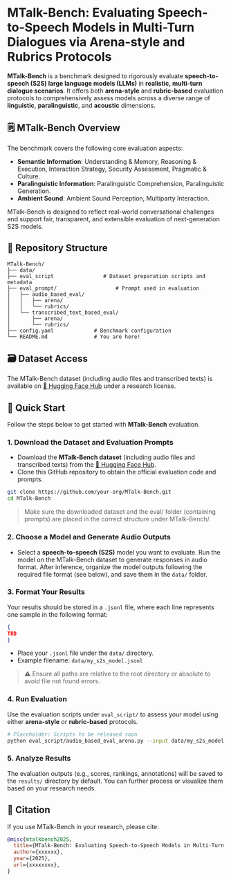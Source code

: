# MTalk-Bench: Evaluating Speech-to-Speech Models in Multi-Turn Dialogues via Arena-style and Rubrics Protocols

**MTalk-Bench** is a benchmark designed to rigorously evaluate **speech-to-speech (S2S) large language models (LLMs)** in **realistic, multi-turn dialogue scenarios**. It offers both **arena-style** and **rubric-based** evaluation protocols to comprehensively assess models across a diverse range of **linguistic**, **paralinguistic**, and **acoustic** dimensions.

## 🗒 MTalk-Bench Overview

The benchmark covers the following core evaluation aspects:
- **Semantic Information**: Understanding & Memory, Reasoning & Execution, Interaction Strategy, Security Assessment, Pragmatic & Culture.
- **Paralinguistic Information**: Paralinguistic Comprehension, Paralinguistic Generation.
- **Ambient Sound**: Ambient Sound Perception, Multiparty Interaction.

MTalk-Bench is designed to reflect real-world conversational challenges and support fair, transparent, and extensible evaluation of next-generation S2S models.


## 📁 Repository Structure
```text
MTalk-Bench/
├── data/
├── eval_script                # Dataset preparation scripts and metadata
├── eval_prompt/                   # Prompt used in evaluation
│   ├── audio_based_eval/      
│   │   ├── arena/                 
│   │   └── rubrics/
│   └── transcribed_text_based_eval/
│       ├── arena/
│       └── rubrics/
├── config.yaml             # Benchmark configuration
└── README.md               # You are here!

```

## 🗃️ Dataset Access

The MTalk-Bench dataset (including audio files and transcribed texts) is available on [🤗 Hugging Face Hub](https://huggingface.co/datasets/FreedomIntelligence/MTalk-Bench) under a research license.


## 🚀 Quick Start

Follow the steps below to get started with **MTalk-Bench** evaluation.


### 1. Download the Dataset and Evaluation Prompts
- Download the **MTalk-Bench dataset** (including audio files and transcribed texts) from the [🤗 Hugging Face Hub](https://huggingface.co/datasets/FreedomIntelligence/MTalk-Bench).
- Clone this GitHub repository to obtain the official evaluation code and prompts.

```bash
git clone https://github.com/your-org/MTalk-Bench.git
cd MTalk-Bench
```
> Make sure the downloaded dataset and the eval/ folder (containing prompts) are placed in the correct structure under MTalk-Bench/.



### 2. Choose a Model and Generate Audio Outputs   
- Select a **speech-to-speech (S2S)** model you want to evaluate. Run the model on the MTalk-Bench dataset to generate responses in audio format.
After inference, organize the model outputs following the required file format (see below), and save them in the `data/` folder.


### 3. Format Your Results

Your results should be stored in a `.jsonl` file, where each line represents one sample in the following format:

```json
{
TBD
}
```

- Place your `.jsonl` file under the `data/` directory.
- Example filename: `data/my_s2s_model.jsonl`

> ⚠️ Ensure all paths are relative to the root directory or absolute to avoid file not found errors.



### 4. Run Evaluation

Use the evaluation scripts under `eval_script/` to assess your model using either **arena-style** or **rubric-based** protocols.

```bash
# Placeholder: Scripts to be released soon
python eval_script/audio_based_eval_arena.py --input data/my_s2s_model.jsonl --config config.yaml
```



### 5. Analyze Results

The evaluation outputs (e.g., scores, rankings, annotations) will be saved to the `results/` directory by default. You can further process or visualize them based on your research needs.




## 📄 Citation
If you use MTalk-Bench in your research, please cite:

```bibtex
@misc{mtalkbench2025,
  title={MTalk-Bench: Evaluating Speech-to-Speech Models in Multi-Turn Dialogues via Arena-style and Rubrics Protocols},
  author={xxxxxx},
  year={2025},
  url={xxxxxxxx},
}
```
